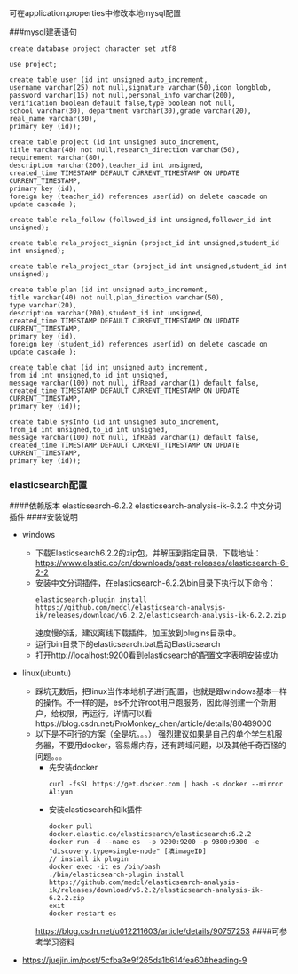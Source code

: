 可在application.properties中修改本地mysql配置

###mysql建表语句
```
create database project character set utf8

use project;

create table user (id int unsigned auto_increment,
username varchar(25) not null,signature varchar(50),icon longblob,
password varchar(15) not null,personal_info varchar(200),
verification boolean default false,type boolean not null,
school varchar(30), department varchar(30),grade varchar(20),
real_name varchar(30),
primary key (id));

create table project (id int unsigned auto_increment,
title varchar(40) not null,research_direction varchar(50),
requirement varchar(80),
description varchar(200),teacher_id int unsigned,
created_time TIMESTAMP DEFAULT CURRENT_TIMESTAMP ON UPDATE CURRENT_TIMESTAMP,
primary key (id),
foreign key (teacher_id) references user(id) on delete cascade on update cascade );

create table rela_follow (followed_id int unsigned,follower_id int unsigned);

create table rela_project_signin (project_id int unsigned,student_id int unsigned);

create table rela_project_star (project_id int unsigned,student_id int unsigned);

create table plan (id int unsigned auto_increment,
title varchar(40) not null,plan_direction varchar(50),
type varchar(20),
description varchar(200),student_id int unsigned,
created_time TIMESTAMP DEFAULT CURRENT_TIMESTAMP ON UPDATE CURRENT_TIMESTAMP,
primary key (id),
foreign key (student_id) references user(id) on delete cascade on update cascade );

create table chat (id int unsigned auto_increment,
from_id int unsigned,to_id int unsigned,
message varchar(100) not null, ifRead varchar(1) default false,
created_time TIMESTAMP DEFAULT CURRENT_TIMESTAMP ON UPDATE CURRENT_TIMESTAMP,
primary key (id));

create table sysInfo (id int unsigned auto_increment,
from_id int unsigned,to_id int unsigned,
message varchar(100) not null, ifRead varchar(1) default false,
created_time TIMESTAMP DEFAULT CURRENT_TIMESTAMP ON UPDATE CURRENT_TIMESTAMP,
primary key (id));
```

### elasticsearch配置
####依赖版本
elasticsearch-6.2.2
elasticsearch-analysis-ik-6.2.2 中文分词插件
####安装说明
* windows
    * 下载Elasticsearch6.2.2的zip包，并解压到指定目录，下载地址：https://www.elastic.co/cn/downloads/past-releases/elasticsearch-6-2-2
    * 安装中文分词插件，在elasticsearch-6.2.2\bin目录下执行以下命令：
        ```
      elasticsearch-plugin install https://github.com/medcl/elasticsearch-analysis-ik/releases/download/v6.2.2/elasticsearch-analysis-ik-6.2.2.zip
        ```
      速度慢的话，建议离线下载插件，加压放到plugins目录中。
    * 运行bin目录下的elasticsearch.bat启动Elasticsearch
    * 打开http://localhost:9200看到elasticsearch的配置文字表明安装成功
    
* linux(ubuntu)
    * 踩坑无数后，把linux当作本地机子进行配置，也就是跟windows基本一样的操作。不一样的是，es不允许root用户跑服务，因此得创建一个新用户，给权限，再运行。详情可以看https://blog.csdn.net/ProMonkey_chen/article/details/80489000
    * 以下是不可行的方案（全是坑。。。） 强烈建议如果是自己的单个学生机服务器，不要用docker，容易爆内存，还有跨域问题，以及其他千奇百怪的问题。。。
        * 先安装docker
            ```
            curl -fsSL https://get.docker.com | bash -s docker --mirror Aliyun
            ```
        * 安装elasticsearch和ik插件
            ```
            docker pull docker.elastic.co/elasticsearch/elasticsearch:6.2.2
            docker run -d --name es  -p 9200:9200 -p 9300:9300 -e "discovery.type=single-node" [填imageID]
            // install ik plugin
            docker exec -it es /bin/bash
            ./bin/elasticsearch-plugin install https://github.com/medcl/elasticsearch-analysis-ik/releases/download/v6.2.2/elasticsearch-analysis-ik-6.2.2.zip
            exit
            docker restart es
            ```  
        https://blog.csdn.net/u012211603/article/details/90757253
####可参考学习资料
* https://juejin.im/post/5cfba3e9f265da1b614fea60#heading-9